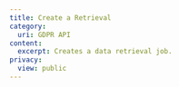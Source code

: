 ```yaml
---
title: Create a Retrieval
category:
  uri: GDPR API
content:
  excerpt: Creates a data retrieval job.
privacy:
  view: public
---
```



